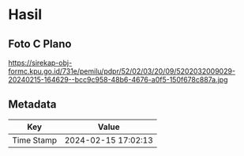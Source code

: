 # Hasil

## Foto C Plano

https://sirekap-obj-formc.kpu.go.id/731e/pemilu/pdpr/52/02/03/20/09/5202032009029-20240215-164629--bcc9c958-48b6-4676-a0f5-150f678c887a.jpg


## Metadata

| Key        | Value               |
| ---------- | ------------------- |
| Time Stamp | 2024-02-15 17:02:13 |




